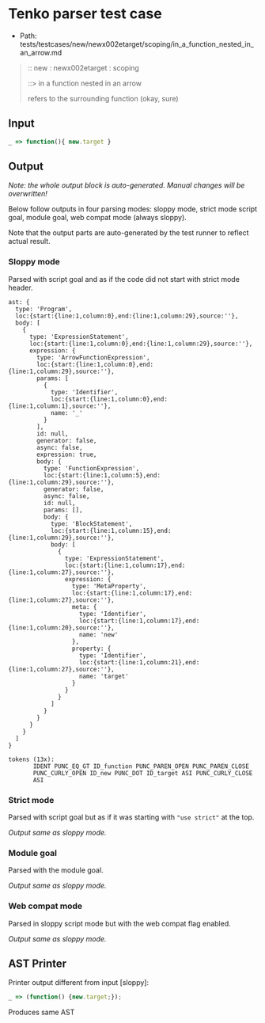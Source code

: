 # Tenko parser test case

- Path: tests/testcases/new/newx002etarget/scoping/in_a_function_nested_in_an_arrow.md

> :: new : newx002etarget : scoping
>
> ::> in a function nested in an arrow
>
> refers to the surrounding function (okay, sure)

## Input

`````js
_ => function(){ new.target }
`````

## Output

_Note: the whole output block is auto-generated. Manual changes will be overwritten!_

Below follow outputs in four parsing modes: sloppy mode, strict mode script goal, module goal, web compat mode (always sloppy).

Note that the output parts are auto-generated by the test runner to reflect actual result.

### Sloppy mode

Parsed with script goal and as if the code did not start with strict mode header.

`````
ast: {
  type: 'Program',
  loc:{start:{line:1,column:0},end:{line:1,column:29},source:''},
  body: [
    {
      type: 'ExpressionStatement',
      loc:{start:{line:1,column:0},end:{line:1,column:29},source:''},
      expression: {
        type: 'ArrowFunctionExpression',
        loc:{start:{line:1,column:0},end:{line:1,column:29},source:''},
        params: [
          {
            type: 'Identifier',
            loc:{start:{line:1,column:0},end:{line:1,column:1},source:''},
            name: '_'
          }
        ],
        id: null,
        generator: false,
        async: false,
        expression: true,
        body: {
          type: 'FunctionExpression',
          loc:{start:{line:1,column:5},end:{line:1,column:29},source:''},
          generator: false,
          async: false,
          id: null,
          params: [],
          body: {
            type: 'BlockStatement',
            loc:{start:{line:1,column:15},end:{line:1,column:29},source:''},
            body: [
              {
                type: 'ExpressionStatement',
                loc:{start:{line:1,column:17},end:{line:1,column:27},source:''},
                expression: {
                  type: 'MetaProperty',
                  loc:{start:{line:1,column:17},end:{line:1,column:27},source:''},
                  meta: {
                    type: 'Identifier',
                    loc:{start:{line:1,column:17},end:{line:1,column:20},source:''},
                    name: 'new'
                  },
                  property: {
                    type: 'Identifier',
                    loc:{start:{line:1,column:21},end:{line:1,column:27},source:''},
                    name: 'target'
                  }
                }
              }
            ]
          }
        }
      }
    }
  ]
}

tokens (13x):
       IDENT PUNC_EQ_GT ID_function PUNC_PAREN_OPEN PUNC_PAREN_CLOSE
       PUNC_CURLY_OPEN ID_new PUNC_DOT ID_target ASI PUNC_CURLY_CLOSE
       ASI
`````

### Strict mode

Parsed with script goal but as if it was starting with `"use strict"` at the top.

_Output same as sloppy mode._

### Module goal

Parsed with the module goal.

_Output same as sloppy mode._

### Web compat mode

Parsed in sloppy script mode but with the web compat flag enabled.

_Output same as sloppy mode._

## AST Printer

Printer output different from input [sloppy]:

````js
_ => (function() {new.target;});
````

Produces same AST

